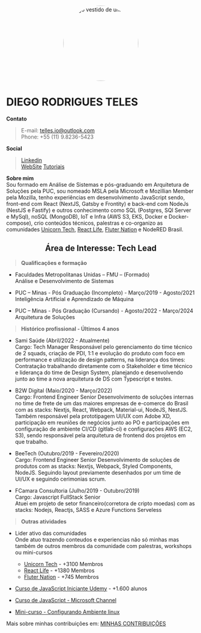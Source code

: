 <img style="display: block; margin: auto; border-radius: 50%" width="200" alt="Diego vestido de unicórnio" src="https://cdn.hashnode.com/res/hashnode/image/upload/v1615316424293/wY2u7Pcoc.jpeg?w=400&h=400&fit=crop&crop=faces&auto=compress"/>

# DIEGO RODRIGUES TELES

**Contato**

> E-mail: telles.io@outlook.com  
> Phone: +55 (11) 9.8236-5423 

**Social**

> [Linkedin](https://br.linkedin.com/in/diegoteles)  
> [WebSite](https://blog.unicorncoder.dev/)
> [Tutoriais](https://diegotelles.com/)

**Sobre mim**  
Sou formado em Análise de Sistemas e pós-graduando em Arquitetura de Soluções pela PUC, sou nomeado MSLA pela Microsoft e Mozillian Member pela Mozilla, tenho experiências em desenvolvimento JavaScript sendo, front-end com React (NextJS, Gatsby e Frontity) e back-end com NodeJs (NestJS e Fastify) e outros conhecimento como SQL (Postgres, SQl Server e MySql), noSQL (MongoDB), IoT e Infra (AWS S3, EKS, Docker e Docker-compose), crio conteúdos técnicos, palestras e co-organizo as comunidades [Unicorn Tech](https://www.meetup.com/pt-BR/UnicornTech/), [React Life](https://www.meetup.com/pt-BR/ReactLife/), [Fluter Nation](https://www.meetup.com/pt-BR/ReactLife/) e NodeRED Brasil.

<div align="center" >
    <h2>Área de Interesse: <strong> Tech Lead </strong> </h2>
</div>

>**Qualificações e formação**
- Faculdades Metropolitanas Unidas – FMU – (Formado)  
Análise e Desenvolvimento de Sistemas  
 

- PUC – Minas - Pós Graduação (Incompleto) - Março/2019 - Agosto/2021   
Inteligência Artificial e Aprendizado de Máquina 

- PUC – Minas - Pós Graduação (Cursando) - Agosto/2022 - Março/2024   
Arquitetura de Soluções 

>**Histórico profissional - Últimos 4 anos**

- Sami Saúde (Abril/2022 - Atualmente)  
Cargo: Tech Manager
Responsável pelo gerenciamento do time técnico de 2 squads, criação de PDI, 1:1 e evolução do produto com foco em performance e utilização de design patterns, na liderança dos times: Contratação trabalhando diretamente com o Stakeholder e time técnico e liderança do time de Design System, planejando e desenvolvendo junto ao time a nova arquitetura de DS com Typescript e testes. 

- B2W Digital (Maio/2020 - Março/2022)  
Cargo: Frontend Engineer Senior
Desenvolvimento de soluções internas no time de frete de um das maiores empresas de e-comerce do Brasil com as stacks: Nextjs, React, Webpack, Material-ui, NodeJS, NestJS. 
Também responsável pela prototipagem UI/UX com Adobe XD, participação em reuniões de negócios junto ao PO e participações em configuração de ambiente CI/CD (gitlab-ci) e configurações AWS (EC2, S3), sendo responsável pela arquitetura de frontend dos projetos em que trabalho.

- BeeTech  (Outubro/2019 - Fevereiro/2020)  
Cargo: Frontend Engineer Senior
Desenvolvimento de soluções de produtos com as stacks: Nextjs, Webpack, Styled Components, NodeJS.
Seguindo layout previamente desenhados por um time de UI/UX e seguindo cerimonias scrum.

- FCamara Consultoria  (Julho/2019 - Outubro/2019)  
Cargo: Javascript FullStack Senior  
Atuei em projeto de setor financeiro(corretora de cripto moedas) com as stacks: Nodejs, Reactjs, SASS e Azure Functions Serveless

>**Outras atividades**

- Lider ativo das comunidades  
Onde atuo trazendo conteudos e experiencias não só minhas mas também de outros membros da comunidade com palestras, workshops ou mini-cursos
  - [Unicorn Tech](https://www.meetup.com/pt-BR/UnicornTech/) - +3100 Membros
  - [React Life](https://www.meetup.com/pt-BR/ReactLife/) - +1380 Membros
  - [Fluter Nation](https://www.meetup.com/pt-BR/ReactLife/) - +745 Membros

- [Curso de JavaScript Iniciante Udemy](https://www.udemy.com/course/logica-de-programacao-com-javascript/) - +1.600 alunos  
- [Curso de JavaScript - Microsoft Channel](https://www.youtube.com/playlist?list=PLb2HQ45KP0WsFop0pItGSUYl6baYjKEye)  
- [Mini-curso - Configurando Ambiente linux](https://www.youtube.com/playlist?list=PL_yy7YY2eQ9Fi6f_TofArGR90kaNQvfLV)  

Mais sobre minhas contribuições em: [MINHAS CONTRIBUIÇÕES](https://diegoteles.github.io/timeline)
